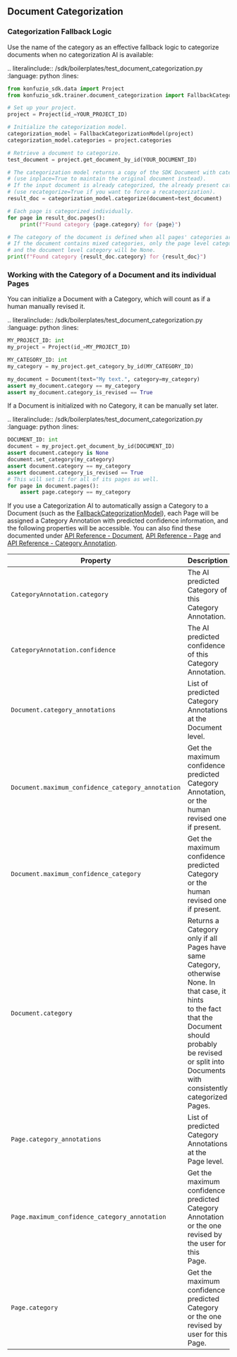 ## Document Categorization

### Categorization Fallback Logic

Use the name of the category as an effective fallback logic to categorize documents when no categorization AI is available:

.. literalinclude:: /sdk/boilerplates/test_document_categorization.py
   :language: python
   :lines: 
```python
from konfuzio_sdk.data import Project
from konfuzio_sdk.trainer.document_categorization import FallbackCategorizationModel

# Set up your project.
project = Project(id_=YOUR_PROJECT_ID)

# Initialize the categorization model.
categorization_model = FallbackCategorizationModel(project)
categorization_model.categories = project.categories

# Retrieve a document to categorize.
test_document = project.get_document_by_id(YOUR_DOCUMENT_ID)

# The categorization model returns a copy of the SDK Document with category attribute
# (use inplace=True to maintain the original document instead).
# If the input document is already categorized, the already present category is used
# (use recategorize=True if you want to force a recategorization).
result_doc = categorization_model.categorize(document=test_document)

# Each page is categorized individually.
for page in result_doc.pages():
    print(f"Found category {page.category} for {page}")

# The category of the document is defined when all pages' categories are equal.
# If the document contains mixed categories, only the page level category will be defined,
# and the document level category will be None.
print(f"Found category {result_doc.category} for {result_doc}")
```

### Working with the Category of a Document and its individual Pages

You can initialize a Document with a Category, which will count as if a human manually revised it.

.. literalinclude:: /sdk/boilerplates/test_document_categorization.py
   :language: python
   :lines:
```python
MY_PROJECT_ID: int
my_project = Project(id_=MY_PROJECT_ID)

MY_CATEGORY_ID: int
my_category = my_project.get_category_by_id(MY_CATEGORY_ID)

my_document = Document(text="My text.", category=my_category)
assert my_document.category == my_category
assert my_document.category_is_revised == True
```

If a Document is initialized with no Category, it can be manually set later.

.. literalinclude:: /sdk/boilerplates/test_document_categorization.py
   :language: python
   :lines:
```python
DOCUMENT_ID: int
document = my_project.get_document_by_id(DOCUMENT_ID)
assert document.category is None
document.set_category(my_category)
assert document.category == my_category
assert document.category_is_revised == True
# This will set it for all of its pages as well.
for page in document.pages():
    assert page.category == my_category
```

If you use a Categorization AI to automatically assign a Category to a Document (such as the 
[FallbackCategorizationModel](tutorials.html#categorization-fallback-logic)), each Page will be assigned a 
Category Annotation with predicted confidence information, and the following properties will be accessible. You can 
also find these documented under [API Reference - Document](sourcecode.html#document), 
[API Reference - Page](sourcecode.html#page) and 
[API Reference - Category Annotation](sourcecode.html#category-annotation).

| Property                     | Description                                                                                                                                                                                                                       |
|-------------------------------|-----------------------------------------------------------------------------------------------------------------------------------------------------------------------------------------------------------------------------------|
| `CategoryAnnotation.category`    | The AI predicted Category of this Category<br>Annotation.                                                                                                                                                                         |
| `CategoryAnnotation.confidence`  | The AI predicted confidence of this Category<br>Annotation.                                                                                                                                                                       |
| `Document.category_annotations`   | List of predicted Category Annotations at the<br>Document level.                                                                                                                                                                  |
| `Document.maximum_confidence_category_annotation`   | Get the maximum confidence predicted Category<br>Annotation, or the human revised one if present.                                                                                                                                 |
| `Document.maximum_confidence_category`   | Get the maximum confidence predicted Category<br>or the human revised one if present.                                                                                                                                             |
| `Document.category`  | Returns a Category only if all Pages have same<br>Category, otherwise None. In that case, it hints<br>to the fact that the Document should probably<br>be revised or split into Documents with<br>consistently categorized Pages. |
| `Page.category_annotations`   | List of predicted Category Annotations at the<br>Page level.                                                                                                                                                                      |
| `Page.maximum_confidence_category_annotation`   | Get the maximum confidence predicted Category<br>Annotation or the one revised by the user for this<br>Page.                                                                                                                      |
| `Page.category`  | Get the maximum confidence predicted Category<br>or the one revised by user for this Page.                                                                                                                                        |

